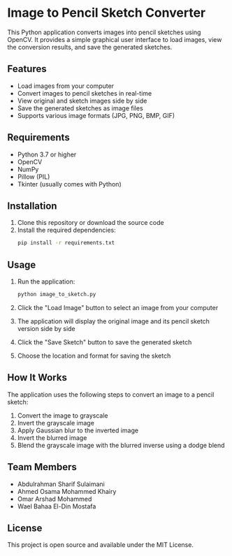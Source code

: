 # Image to Pencil Sketch Converter

This Python application converts images into pencil sketches using OpenCV. It provides a simple graphical user interface to load images, view the conversion results, and save the generated sketches.

## Features

- Load images from your computer
- Convert images to pencil sketches in real-time
- View original and sketch images side by side
- Save the generated sketches as image files
- Supports various image formats (JPG, PNG, BMP, GIF)

## Requirements

- Python 3.7 or higher
- OpenCV
- NumPy
- Pillow (PIL)
- Tkinter (usually comes with Python)

## Installation

1. Clone this repository or download the source code
2. Install the required dependencies:
   ```bash
   pip install -r requirements.txt
   ```

## Usage

1. Run the application:
   ```bash
   python image_to_sketch.py
   ```

2. Click the "Load Image" button to select an image from your computer
3. The application will display the original image and its pencil sketch version side by side
4. Click the "Save Sketch" button to save the generated sketch
5. Choose the location and format for saving the sketch

## How It Works

The application uses the following steps to convert an image to a pencil sketch:

1. Convert the image to grayscale
2. Invert the grayscale image
3. Apply Gaussian blur to the inverted image
4. Invert the blurred image
5. Blend the grayscale image with the blurred inverse using a dodge blend

## Team Members

- Abdulrahman Sharif Sulaimani
- Ahmed Osama Mohammed Khairy
- Omar Arshad Mohammed
- Wael Bahaa El-Din Mostafa


## License

This project is open source and available under the MIT License. 
